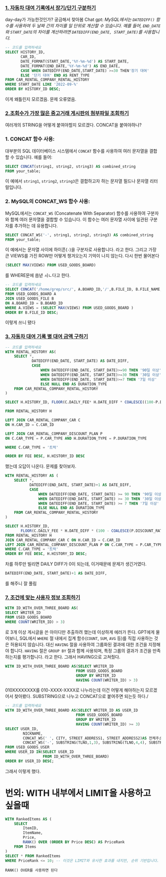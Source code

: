 ### [1. 자동차 대여 기록에서 장기/단기 구분하기](https://school.programmers.co.kr/learn/courses/30/lessons/151138)
day-day가 가능한것인가? 궁금해서 찾아봄
Chat gpt:
*MySQL에서는 `DATEDIFF()` 함수를 사용하여 두 날짜 간의 차이를 일 단위로 계산할 수 있습니다. 예를 들어, `END_DATE`와 `START_DATE`의 차이를 계산하려면 `DATEDIFF(END_DATE, START_DATE)`를 사용합니다.*
 ```SQL
 -- 코드를 입력하세요
SELECT HISTORY_ID,
        CAR_ID,
        DATE_FORMAT(START_DATE,'%Y-%m-%d') AS START_DATE,
        DATE_FORMAT(END_DATE,'%Y-%m-%d') AS END_DATE,
        CASE WHEN DATEDIFF(END_DATE,START_DATE) >=30 THEN'장기 대여'
        ELSE '단기 대여' END AS RENT_TYPE
FROM CAR_RENTAL_COMPANY_RENTAL_HISTORY 
WHERE START_DATE LIKE '2022-09-%'
ORDER BY HISTORY_ID DESC;
```
이게 왜틀린지 모르겠음. 문제 오류였음.
### [2.조회수가 가장 많은 중고거래 게시판의 첨부파일 조회하기](https://school.programmers.co.kr/learn/courses/30/lessons/164671)
여러개의 STRING을 어떻게 붙여야할지 모르겠다. CONCAT을 붙여야하나?
### 1. CONCAT 함수 사용:

대부분의 SQL 데이터베이스 시스템에서 `CONCAT` 함수를 사용하여 여러 문자열을 결합할 수 있습니다. 예를 들어:

```SQL
SELECT CONCAT(string1, string2, string3) AS combined_string
FROM your_table;
```

이 예에서 `string1`, `string2`, `string3`은 결합하고자 하는 문자열 필드나 문자열 리터럴입니다.
### 2. MySQL의 CONCAT_WS 함수 사용:

MySQL에서는 `CONCAT_WS` (Concatenate With Separator) 함수를 사용하여 구분자와 함께 여러 문자열을 결합할 수 있습니다. 이 함수는 여러 문자열 사이에 일관된 구분자를 추가하는 데 유용합니다.

```SQL
SELECT CONCAT_WS('-', string1, string2, string3) AS combined_string
FROM your_table;
```
이 예에서는 문자열 사이에 하이픈(`-`)을 구분자로 사용합니다.
라고 한다.
그리고 가장 큰 VIEWS를 가진 ROW만 어떻게 챙겨오는지 기억이 나지 않는다. 다시 한번 물어본다
```SQL
(SELECT MAX(VIEWS) FROM USED_GOODS_BOARD)
```
를 WHERE문에 씀녇 ㅚㄴ다고 한다.
```SQL
-- 코드를 입력하세요
SELECT CONCAT('/home/grep/src/', A.BOARD_ID,'/',B.FILE_ID, B.FILE_NAME, B.FILE_EXT)AS FILE_PATH
FROM USED_GOODS_BOARD A
JOIN USED_GOODS_FILE B 
ON A.BOARD_ID = B.BOARD_ID
WHERE A.VIEWS = (SELECT MAX(VIEWS) FROM USED_GOODS_BOARD )
ORDER BY B.FILE_ID DESC;
```
이렇게 쓰니 됐다

### [3. 자동차 대여 기록 별 대여 금액 구하기](https://school.programmers.co.kr/learn/courses/30/lessons/151141)
```SQL
-- 코드를 입력하세요
WITH RENTAL_HISTORY AS(
	SELECT *,
	        DATEDIFF(END_DATE, START_DATE) AS DATE_DIFF,
			CASE 
				WHEN DATEDIFF(END_DATE, START_DATE)>=90 THEN '90일 이상'
	            WHEN DATEDIFF(END_DATE, START_DATE)>=30 THEN '30일 이상'
	            WHEN DATEDIFF(END_DATE, START_DATE)>=7 THEN '7일 이상'
	            ELSE NULL END AS DURATION_TYPE
    FROM CAR_RENTAL_COMPANY_RENTAL_HISTORY
)

SELECT H.HISTORY_ID, FLOOR(C.DAILY_FEE* H.DATE_DIFF * COALESCE((100-P.DISCOUNT_RATE)/100,1))AS FEE

FROM RENTAL_HISTORY H

LEFT JOIN CAR_RENTAL_COMPANY_CAR C 
ON H.CAR_ID = C.CAR_ID

LEFT JOIN CAR_RENTAL_COMPANY_DISCOUNT_PLAN P
ON C.CAR_TYPE = P.CAR_TYPE AND H.DURATION_TYPE = P.DURATION_TYPE

WHERE C.CAR_TYPE = '트럭'

ORDER BY FEE DESC, H.HISTORY_ID DESC

```
했는데 오답이 나온다. 문제를 찾아보자.
```SQL
WITH RENTAL_HISTORY AS (
    SELECT *,
           DATEDIFF(END_DATE, START_DATE)+1 AS DATE_DIFF,
           CASE 
               WHEN DATEDIFF(END_DATE, START_DATE) >= 90 THEN '90일 이상'
               WHEN DATEDIFF(END_DATE, START_DATE) >= 30 THEN '30일 이상'
               WHEN DATEDIFF(END_DATE, START_DATE) >= 7 THEN '7일 이상'
               ELSE NULL END AS DURATION_TYPE
    FROM CAR_RENTAL_COMPANY_RENTAL_HISTORY
)

SELECT H.HISTORY_ID, 
       FLOOR(C.DAILY_FEE * H.DATE_DIFF * (100 - COALESCE(P.DISCOUNT_RATE,0)) / 100) AS FEE
FROM RENTAL_HISTORY H
JOIN CAR_RENTAL_COMPANY_CAR C ON H.CAR_ID = C.CAR_ID
LEFT JOIN CAR_RENTAL_COMPANY_DISCOUNT_PLAN P ON C.CAR_TYPE = P.CAR_TYPE AND H.DURATION_TYPE = P.DURATION_TYPE
WHERE C.CAR_TYPE = '트럭'
ORDER BY FEE DESC, H.HISTORY_ID DESC;
```
차를 하루만 빌리면 DAILY DIFF가 0이 되는데, 이거때문에 문제가 생긴거였다.
```SQL
DATEDIFF(END_DATE, START_DATE)+1 AS DATE_DIFF,
```
를 해주니 잘 풀림

### [7. 조건에 맞는 사용자 정보 조회하기](https://school.programmers.co.kr/learn/courses/30/lessons/164670)
```SQL
WITH ID_WITH_OVER_THREE_BOARD AS(
SELECT WRITER_ID
FROM USED_GOODS_BOARD 
WHERE COUNT(WRITER_ID) > 3)
```
로 3개 이상 게시글을 쓴 아이디만 추출하려 했는데 이상하게 에러가 뜬다. GPT에게 물어보니, 
SQL에서 `WHERE` 절 내에서 집계 함수(`COUNT`, `SUM`, `AVG` 등)를 직접 사용하는 것은 허용되지 않습니다. 대신 `HAVING` 절을 사용하여 그룹화된 결과에 대한 조건을 지정해야 합니다. `HAVING` 절은 `GROUP BY` 절과 함께 사용되며, 특정 그룹의 결과가 조건을 만족하는지를 평가합니다.
라고 한다. 그래서 HAVING으로 고쳐줬다.
```SQL
WITH ID_WITH_OVER_THREE_BOARD AS(SELECT WRITER_ID
                                FROM USED_GOODS_BOARD 
                                GROUP BY WRITER_ID
                                HAVING COUNT(WRITER_ID) > 3)
```
010XXXXXXXX를 010-XXXX-XXXX로 나누라는데 이건 어떻게 해야하는지 모르겠어서 찾아봤다.
SUBSTRING으로 나누고 CONCAT으로 붙여주면 되는듯 하다./
```SQL
-- 코드를 입력하세요
WITH ID_WITH_OVER_THREE_BOARD AS(SELECT WRITER_ID AS USER_ID
                                FROM USED_GOODS_BOARD 
                                GROUP BY WRITER_ID
                                HAVING COUNT(WRITER_ID) >= 3)
SELECT USER_ID,
        NICKNAME,
        CONCAT_WS(' ', CITY, STREET_ADDRESS1, STREET_ADDRESS2)AS 전체주소,
        CONCAT_WS('-', SUBSTRING(TLNO,1,3), SUBSTRING(TLNO,4,4), SUBSTRING(TLNO,8,4)) AS 전화번호
FROM USED_GOODS_USER 
WHERE USER_ID IN(SELECT USER_ID
                 FROM ID_WITH_OVER_THREE_BOARD)
ORDER BY USER_ID DESC;
```
그래서 이렇게 했다.



# 번외: WITH 내부에서 LIMIT을 사용하고 싶을때
```SQL
WITH RankedItems AS (
    SELECT 
        ItemID,
        ItemName,
        Price,
        RANK() OVER (ORDER BY Price DESC) AS PriceRank
    FROM Items
)
SELECT * FROM RankedItems
WHERE PriceRank <= 10; -- 이것은 LIMIT와 유사한 효과를 내지만, 순위 기반입니다.
```
	RANK() OVER를 사용하면 된다
